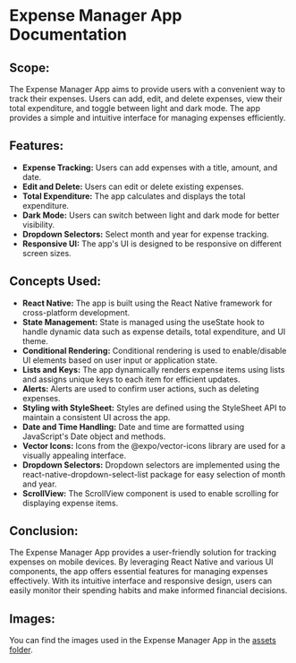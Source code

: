 # Expense Manager App Documentation

## Scope:
The Expense Manager App aims to provide users with a convenient way to track their expenses. Users can add, edit, and delete expenses, view their total expenditure, and toggle between light and dark mode. The app provides a simple and intuitive interface for managing expenses efficiently.

## Features:
- **Expense Tracking:** Users can add expenses with a title, amount, and date.
- **Edit and Delete:** Users can edit or delete existing expenses.
- **Total Expenditure:** The app calculates and displays the total expenditure.
- **Dark Mode:** Users can switch between light and dark mode for better visibility.
- **Dropdown Selectors:** Select month and year for expense tracking.
- **Responsive UI:** The app's UI is designed to be responsive on different screen sizes.

## Concepts Used:
- **React Native:** The app is built using the React Native framework for cross-platform development.
- **State Management:** State is managed using the useState hook to handle dynamic data such as expense details, total expenditure, and UI theme.
- **Conditional Rendering:** Conditional rendering is used to enable/disable UI elements based on user input or application state.
- **Lists and Keys:** The app dynamically renders expense items using lists and assigns unique keys to each item for efficient updates.
- **Alerts:** Alerts are used to confirm user actions, such as deleting expenses.
- **Styling with StyleSheet:** Styles are defined using the StyleSheet API to maintain a consistent UI across the app.
- **Date and Time Handling:** Date and time are formatted using JavaScript's Date object and methods.
- **Vector Icons:** Icons from the @expo/vector-icons library are used for a visually appealing interface.
- **Dropdown Selectors:** Dropdown selectors are implemented using the react-native-dropdown-select-list package for easy selection of month and year.
- **ScrollView:** The ScrollView component is used to enable scrolling for displaying expense items.

## Conclusion:
The Expense Manager App provides a user-friendly solution for tracking expenses on mobile devices. By leveraging React Native and various UI components, the app offers essential features for managing expenses effectively. With its intuitive interface and responsive design, users can easily monitor their spending habits and make informed financial decisions.


## Images:
You can find the images used in the Expense Manager App in the [assets folder](./assets). 


